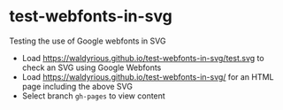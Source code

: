 # test-webfonts-in-svg

Testing the use of Google webfonts in SVG

* Load https://waldyrious.github.io/test-webfonts-in-svg/test.svg to check an SVG using Google Webfonts
* Load https://waldyrious.github.io/test-webfonts-in-svg/ for an HTML page including the above SVG
* Select branch `gh-pages` to view content
